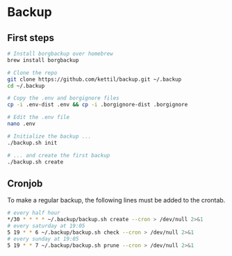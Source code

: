 # Backup

## First steps

```bash
# Install borgbackup over homebrew
brew install borgbackup

# Clone the repo
git clone https://github.com/kettil/backup.git ~/.backup
cd ~/.backup

# Copy the .env and borgignore files
cp -i .env-dist .env && cp -i .borgignore-dist .borgignore

# Edit the .env file
nano .env

# Initialize the backup ...
./backup.sh init

# ... and create the first backup
./backup.sh create
```

## Cronjob

To make a regular backup, the following lines must be added to the crontab.

```bash
# every half hour
*/30 * * * * ~/.backup/backup.sh create --cron > /dev/null 2>&1
# every saturday at 19:05
5 19 * * 6 ~/.backup/backup.sh check --cron > /dev/null 2>&1
# every sunday at 19:05
5 19 * * 7 ~/.backup/backup.sh prune --cron > /dev/null 2>&1
```
